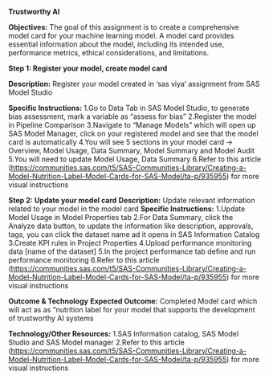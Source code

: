 **Trustworthy AI**

**Objectives:**
The goal of this assignment is to create a comprehensive model card for your machine learning model. A model card provides essential information about the model, including its intended use, performance metrics, ethical considerations, and limitations. 

**Step 1: Register your model, create model card**

**Description:** Register your model created in ‘sas viya’ assignment from SAS Model Studio

**Specific Instructions:**
1.Go to Data Tab in SAS Model Studio, to generate bias assessment, mark a variable as “assess for bias” 
2.Register the model in Pipeline Comparison 
3.Navigate to “Manage Models” which will open up SAS Model Manager, click on your registered model and see that the model card is automatically
4.You will see 5 sections in your model card -> Overview, Model Usage, Data Summary, Model Summary and Model Audit
5.You will need to update Model Usage, Data Summary
6.Refer to this article (https://communities.sas.com/t5/SAS-Communities-Library/Creating-a-Model-Nutrition-Label-Model-Cards-for-SAS-Model/ta-p/935955) for more visual instructions


**Step 2:** **Update your model card**
**Description:** Update relevant information related to your model in the model card
**Specific Instructions:**
1.Update Model Usage in Model Properties tab
2.For Data Summary, click the Analyze data button, to update the information like description, approvals, tags, you can click the dataset name ad it opens in SAS Information Catalog 
3.Create KPI rules in Project Properties
4.Upload performance monitoring data [name of the dataset]
5.In the project performance tab define and run performance monitoring
6.Refer to this article (https://communities.sas.com/t5/SAS-Communities-Library/Creating-a-Model-Nutrition-Label-Model-Cards-for-SAS-Model/ta-p/935955) for more visual instructions

**Outcome & Technology**
**Expected Outcome:**
Completed Model card which will act as as “nutrition label for your model that supports the development of trustworthy AI systems 

**Technology/Other Resources:** 
1.SAS Information catalog, SAS Model Studio and SAS Model manager
2.Refer to this article (https://communities.sas.com/t5/SAS-Communities-Library/Creating-a-Model-Nutrition-Label-Model-Cards-for-SAS-Model/ta-p/935955) for more visual instructions










